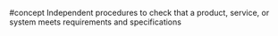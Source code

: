 #concept 
Independent procedures to check that a product, service, or system meets requirements and specifications